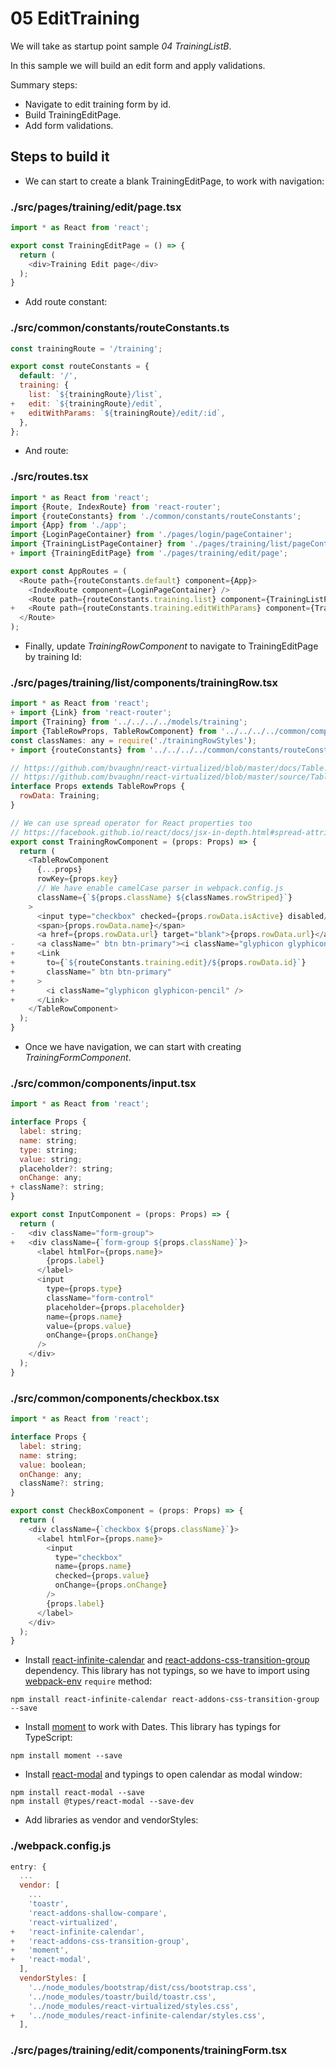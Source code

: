 # 05 EditTraining

We will take as startup point sample _04 TrainingListB_.

In this sample we will build an edit form and apply validations.

Summary steps:

- Navigate to edit training form by id.
- Build TrainingEditPage.
- Add form validations.

## Steps to build it

- We can start to create a blank TrainingEditPage, to work with navigation:

### ./src/pages/training/edit/page.tsx

```javascript
import * as React from 'react';

export const TrainingEditPage = () => {
  return (
    <div>Training Edit page</div>
  );
}

```

- Add route constant:

### ./src/common/constants/routeConstants.ts
```javascript
const trainingRoute = '/training';

export const routeConstants = {
  default: '/',
  training: {
    list: `${trainingRoute}/list`,
+   edit: `${trainingRoute}/edit`,
+   editWithParams: `${trainingRoute}/edit/:id`,
  },
};

```

- And route:

### ./src/routes.tsx
```javascript
import * as React from 'react';
import {Route, IndexRoute} from 'react-router';
import {routeConstants} from './common/constants/routeConstants';
import {App} from './app';
import {LoginPageContainer} from './pages/login/pageContainer';
import {TrainingListPageContainer} from './pages/training/list/pageContainer';
+ import {TrainingEditPage} from './pages/training/edit/page';

export const AppRoutes = (
  <Route path={routeConstants.default} component={App}>
    <IndexRoute component={LoginPageContainer} />
    <Route path={routeConstants.training.list} component={TrainingListPageContainer} />
+   <Route path={routeConstants.training.editWithParams} component={TrainingEditPage} />
  </Route>
);

```

- Finally, update _TrainingRowComponent_ to navigate to TrainingEditPage by training Id:

### ./src/pages/training/list/components/trainingRow.tsx
```javascript
import * as React from 'react';
+ import {Link} from 'react-router';
import {Training} from '../../../../models/training';
import {TableRowProps, TableRowComponent} from '../../../../common/components/tableRow';
const classNames: any = require('./trainingRowStyles');
+ import {routeConstants} from '../../../../common/constants/routeConstants';

// https://github.com/bvaughn/react-virtualized/blob/master/docs/Table.md
// https://github.com/bvaughn/react-virtualized/blob/master/source/Table/defaultRowRenderer.js
interface Props extends TableRowProps {
  rowData: Training;
}

// We can use spread operator for React properties too
// https://facebook.github.io/react/docs/jsx-in-depth.html#spread-attributes
export const TrainingRowComponent = (props: Props) => {
  return (
    <TableRowComponent
      {...props}
      rowKey={props.key}
      // We have enable camelCase parser in webpack.config.js
      className={`${props.className} ${classNames.rowStriped}`}
    >
      <input type="checkbox" checked={props.rowData.isActive} disabled/>
      <span>{props.rowData.name}</span>
      <a href={props.rowData.url} target="blank">{props.rowData.url}</a>
-     <a className=" btn btn-primary"><i className="glyphicon glyphicon-pencil" /></a>
+     <Link
+       to={`${routeConstants.training.edit}/${props.rowData.id}`}
+       className=" btn btn-primary"
+     >
+       <i className="glyphicon glyphicon-pencil" />
+     </Link>
    </TableRowComponent>
  );
}

```

- Once we have navigation, we can start with creating _TrainingFormComponent_.

### ./src/common/components/input.tsx
```javascript
import * as React from 'react';

interface Props {
  label: string;
  name: string;
  type: string;
  value: string;
  placeholder?: string;
  onChange: any;
+ className?: string;
}

export const InputComponent = (props: Props) => {
  return (
-   <div className="form-group">
+   <div className={`form-group ${props.className}`}>
      <label htmlFor={props.name}>
        {props.label}
      </label>
      <input
        type={props.type}
        className="form-control"
        placeholder={props.placeholder}
        name={props.name}
        value={props.value}
        onChange={props.onChange}
      />
    </div>
  );
}

```
### ./src/common/components/checkbox.tsx
```javascript
import * as React from 'react';

interface Props {
  label: string;
  name: string;
  value: boolean;
  onChange: any;
  className?: string;
}

export const CheckBoxComponent = (props: Props) => {
  return (
    <div className={`checkbox ${props.className}`}>
      <label htmlFor={props.name}>
        <input
          type="checkbox"
          name={props.name}
          checked={props.value}
          onChange={props.onChange}
        />
        {props.label}
      </label>
    </div>
  );
}

```
- Install [react-infinite-calendar](https://github.com/clauderic/react-infinite-calendar) and [react-addons-css-transition-group](https://www.npmjs.com/package/react-addons-css-transition-group) dependency. This library has not typings, so we have to import using [webpack-env](https://www.npmjs.com/package/@types/webpack-env) `require` method:

```
npm install react-infinite-calendar react-addons-css-transition-group --save
```

- Install [moment](https://github.com/moment/moment) to work with Dates. This library has typings for TypeScript:

```
npm install moment --save
```

- Install [react-modal](https://github.com/reactjs/react-modal) and typings to open calendar as modal window:

```
npm install react-modal --save
npm install @types/react-modal --save-dev
```

- Add libraries as vendor and vendorStyles:

### ./webpack.config.js
```javascript
entry: {
  ...
  vendor: [
    ...
    'toastr',
    'react-addons-shallow-compare',
    'react-virtualized',
+   'react-infinite-calendar',
+   'react-addons-css-transition-group',
+   'moment',
+   'react-modal',
  ],
  vendorStyles: [
    '../node_modules/bootstrap/dist/css/bootstrap.css',
    '../node_modules/toastr/build/toastr.css',
    '../node_modules/react-virtualized/styles.css',
+   '../node_modules/react-infinite-calendar/styles.css',
  ],
```

### ./src/pages/training/edit/components/trainingForm.tsx
```javascript

```
